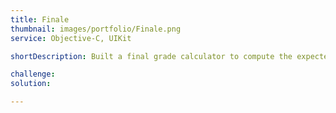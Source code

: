 ```yaml
---
title: Finale
thumbnail: images/portfolio/Finale.png
service: Objective-C, UIKit

shortDescription: Built a final grade calculator to compute the expected value needed for tests and quizzes

challenge: 
solution: 

---
```


